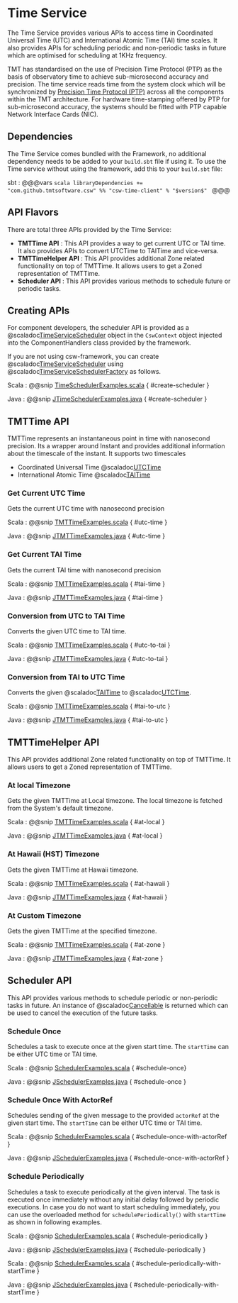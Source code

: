 # Time Service

The Time Service provides various APIs to access time in Coordinated Universal Time (UTC) and International Atomic Time (TAI) time scales. 
It also provides APIs for scheduling periodic and non-periodic tasks in future which are optimised for scheduling at 1KHz frequency.


TMT has standardised on the use of Precision Time Protocol (PTP) as the basis of observatory time to achieve sub-microsecond accuracy and precision.
The time service reads time from the system clock which will be synchronized by [Precision Time Protocol (PTP)](https://en.wikipedia.org/wiki/Precision_Time_Protocol) across all the components within the TMT architecture.
For hardware time-stamping offered by PTP for sub-microsecond accuracy, the systems should be fitted with PTP capable Network Interface Cards (NIC). 

<!-- introduction to the service -->

## Dependencies

The Time Service comes bundled with the Framework, no additional dependency needs to be added to your `build.sbt`
 file if using it.  To use the Time service without using the framework, add this to your `build.sbt` file:

sbt
:   @@@vars
    ```scala
    libraryDependencies += "com.github.tmtsoftware.csw" %% "csw-time-client" % "$version$"
    ```
    @@@

## API Flavors

There are total three APIs provided by the Time Service:  

* **TMTTime API** : This API provides a way to get current UTC or TAI time. It also provides APIs to convert UTCTime to TAITime and vice-versa.
* **TMTTimeHelper API** : This API provides additional Zone related functionality on top of TMTTime. It allows users to get a Zoned representation of TMTTime. 
* **Scheduler API** : This API provides various methods to schedule future or periodic tasks. 

## Creating APIs

For component developers, the scheduler API is provided as a @scaladoc[TimeServiceScheduler](csw/time/api/TimeServiceScheduler) 
object in the `CswContext` object injected into the ComponentHandlers class provided by the framework.  

If you are not using csw-framework, you can create @scaladoc[TimeServiceScheduler](csw/time/api/TimeServiceScheduler)
using @scaladoc[TimeServiceSchedulerFactory](csw/time/client/TimeServiceSchedulerFactory) as follows.

Scala
:   @@snip [TimeSchedulerExamples.scala](../../../../examples/src/main/scala/csw/time/SchedulerExamples.scala) { #create-scheduler }

Java
:   @@snip [JTimeSchedulerExamples.java](../../../../examples/src/main/java/csw/time/JSchedulerExamples.java) { #create-scheduler }

## TMTTime API

TMTTime represents an instantaneous point in time with nanosecond precision. Its a wrapper around Instant and provides additional information about the timescale of the instant. 
It supports two timescales 
 * Coordinated Universal Time @scaladoc[UTCTime](csw/time/api/models/UTCTime)
 * International Atomic Time @scaladoc[TAITime](csw/time/api/models/TAITime)
 
### Get Current UTC Time
Gets the current UTC time with nanosecond precision 

Scala
:   @@snip [TMTTimeExamples.scala](../../../../examples/src/main/scala/csw/time/TMTTimeExamples.scala) { #utc-time }

Java
:   @@snip [JTMTTimeExamples.java](../../../../examples/src/main/java/csw/time/JTMTTimeExamples.java) { #utc-time }

### Get Current TAI Time
Gets the current TAI time with nanosecond precision 

Scala
:   @@snip [TMTTimeExamples.scala](../../../../examples/src/main/scala/csw/time/TMTTimeExamples.scala) { #tai-time }

Java
:   @@snip [JTMTTimeExamples.java](../../../../examples/src/main/java/csw/time/JTMTTimeExamples.java) { #tai-time }

### Conversion from UTC to TAI Time
Converts the given UTC time to TAI time.

Scala
:   @@snip [TMTTimeExamples.scala](../../../../examples/src/main/scala/csw/time/TMTTimeExamples.scala) { #utc-to-tai }

Java
:   @@snip [JTMTTimeExamples.java](../../../../examples/src/main/java/csw/time/JTMTTimeExamples.java) { #utc-to-tai }

### Conversion from TAI to UTC Time
Converts the given @scaladoc[TAITime](csw/time/api/models/TAITime) to @scaladoc[UTCTime](csw/time/api/models/UTCTime).

Scala
:   @@snip [TMTTimeExamples.scala](../../../../examples/src/main/scala/csw/time/TMTTimeExamples.scala) { #tai-to-utc }

Java
:   @@snip [JTMTTimeExamples.java](../../../../examples/src/main/java/csw/time/JTMTTimeExamples.java) { #tai-to-utc }


## TMTTimeHelper API

This API provides additional Zone related functionality on top of TMTTime. It allows users to get a Zoned representation of TMTTime. 

### At local Timezone
Gets the given TMTTime at Local timezone. The local timezone is fetched from the System's default timezone.

Scala
:   @@snip [TMTTimeExamples.scala](../../../../examples/src/main/scala/csw/time/TMTTimeExamples.scala) { #at-local }

Java
:   @@snip [JTMTTimeExamples.java](../../../../examples/src/main/java/csw/time/JTMTTimeExamples.java) { #at-local }

### At Hawaii (HST) Timezone
Gets the given TMTTime at Hawaii timezone.

Scala
:   @@snip [TMTTimeExamples.scala](../../../../examples/src/main/scala/csw/time/TMTTimeExamples.scala) { #at-hawaii }

Java
:   @@snip [JTMTTimeExamples.java](../../../../examples/src/main/java/csw/time/JTMTTimeExamples.java) { #at-hawaii }

### At Custom Timezone
Gets the given TMTTime at the specified timezone.

Scala
:   @@snip [TMTTimeExamples.scala](../../../../examples/src/main/scala/csw/time/TMTTimeExamples.scala) { #at-zone }

Java
:   @@snip [JTMTTimeExamples.java](../../../../examples/src/main/java/csw/time/JTMTTimeExamples.java) { #at-zone }

## Scheduler API
This API provides various methods to schedule periodic or non-periodic tasks in future. An instance of @scaladoc[Cancellable](csw/time/client/api/Cancellable) is returned which can be used to cancel the execution of the future tasks.

### Schedule Once
Schedules a task to execute once at the given start time. The `startTime` can be either UTC time or TAI time.

Scala
:   @@snip [SchedulerExamples.scala](../../../../examples/src/main/scala/csw/time/SchedulerExamples.scala) { #schedule-once}

Java
:   @@snip [JSchedulerExamples.java](../../../../examples/src/main/java/csw/time/JSchedulerExamples.java) { #schedule-once }

### Schedule Once With ActorRef
Schedules sending of the given message to the provided `actorRef` at the given start time. The `startTime` can be either UTC time or TAI time.

Scala
:   @@snip [SchedulerExamples.scala](../../../../examples/src/main/scala/csw/time/SchedulerExamples.scala) { #schedule-once-with-actorRef }

Java
:   @@snip [JSchedulerExamples.java](../../../../examples/src/main/java/csw/time/JSchedulerExamples.java) { #schedule-once-with-actorRef }

### Schedule Periodically
Schedules a task to execute periodically at the given interval. The task is executed once immediately without any initial delay followed by periodic executions. In case you do not want to start scheduling immediately, you can use the overloaded method  for `schedulePeriodically()` with `startTime` as shown in following examples.

Scala
:   @@snip [SchedulerExamples.scala](../../../../examples/src/main/scala/csw/time/SchedulerExamples.scala) { #schedule-periodically }

Java
:   @@snip [JSchedulerExamples.java](../../../../examples/src/main/java/csw/time/JSchedulerExamples.java) { #schedule-periodically }



Scala
:   @@snip [SchedulerExamples.scala](../../../../examples/src/main/scala/csw/time/SchedulerExamples.scala) { #schedule-periodically-with-startTime }

Java
:   @@snip [JSchedulerExamples.java](../../../../examples/src/main/java/csw/time/JSchedulerExamples.java) { #schedule-periodically-with-startTime }